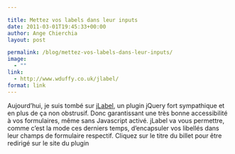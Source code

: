 ```yaml
---

title: Mettez vos labels dans leur inputs
date: 2011-03-01T19:45:33+00:00
author: Ange Chierchia
layout: post

permalink: /blog/mettez-vos-labels-dans-leur-inputs/
image:
  - ""
link:
  - http://www.wduffy.co.uk/jlabel/
format: link
---
```

Aujourd&rsquo;hui, je suis tombé sur <a href="http://www.wduffy.co.uk/jlabel/" target="_blank">jLabel</a>, un plugin jQuery fort sympathique et en plus de ça non obstrusif. Donc garantissant une très bonne accessibilité à vos formulaires, même sans Javascript activé. jLabel va vous permettre, comme c&rsquo;est la mode ces derniers temps, d&rsquo;encapsuler vos libellés dans leur champs de formulaire respectif. Cliquez sur le titre du billet pour être redirigé sur le site du plugin